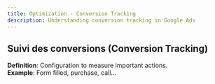 ```yaml
---
title: Optimization - Conversion Tracking
description: Understanding conversion tracking in Google Ads
---
```


## Suivi des conversions (Conversion Tracking)
**Definition**: Configuration to measure important actions.  
**Example**: Form filled, purchase, call...